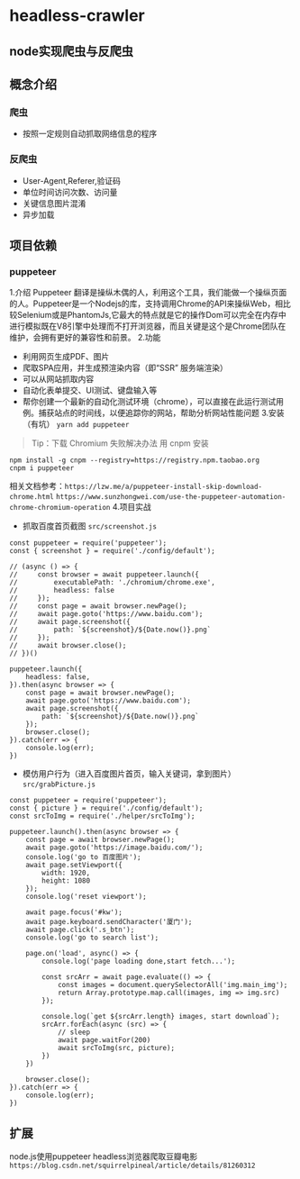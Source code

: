 # headless-crawler

## node实现爬虫与反爬虫

## 概念介绍

### 爬虫

* 按照一定规则自动抓取网络信息的程序

### 反爬虫

* User-Agent,Referer,验证码
* 单位时间访问次数、访问量
* 关键信息图片混淆
* 异步加载

## 项目依赖

### puppeteer
1.介绍
Puppeteer  翻译是操纵木偶的人，利用这个工具，我们能做一个操纵页面的人。Puppeteer是一个Nodejs的库，支持调用Chrome的API来操纵Web，相比较Selenium或是PhantomJs,它最大的特点就是它的操作Dom可以完全在内存中进行模拟既在V8引擎中处理而不打开浏览器，而且关键是这个是Chrome团队在维护，会拥有更好的兼容性和前景。
2.功能
* 利用网页生成PDF、图片
* 爬取SPA应用，并生成预渲染内容（即“SSR” 服务端渲染）
* 可以从网站抓取内容
* 自动化表单提交、UI测试、键盘输入等
* 帮你创建一个最新的自动化测试环境（chrome），可以直接在此运行测试用例。捕获站点的时间线，以便追踪你的网站，帮助分析网站性能问题
3.安装（有坑）
`yarn add puppeteer`
> Tip：下载 Chromium 失败解决办法
用 cnpm 安装
```
npm install -g cnpm --registry=https://registry.npm.taobao.org
cnpm i puppeteer
```
相关文档参考：`https://lzw.me/a/puppeteer-install-skip-download-chrome.html`
`https://www.sunzhongwei.com/use-the-puppeteer-automation-chrome-chromium-operation`
4.项目实战
* 抓取百度首页截图
`src/screenshot.js`
```
const puppeteer = require('puppeteer');
const { screenshot } = require('./config/default');

// (async () => {
//     const browser = await puppeteer.launch({
//         executablePath: './chromium/chrome.exe',
//         headless: false
//     });
//     const page = await browser.newPage();
//     await page.goto('https://www.baidu.com');
//     await page.screenshot({
//         path: `${screenshot}/${Date.now()}.png`
//     });
//     await browser.close();
// })()

puppeteer.launch({
    headless: false,
}).then(async browser => {
    const page = await browser.newPage();
    await page.goto('https://www.baidu.com');
    await page.screenshot({
        path: `${screenshot}/${Date.now()}.png`
    });
    browser.close();
}).catch(err => {
    console.log(err);
})

```
* 模仿用户行为（进入百度图片首页，输入关键词，拿到图片）
`src/grabPicture.js`
```
const puppeteer = require('puppeteer');
const { picture } = require('./config/default');
const srcToImg = require('./helper/srcToImg'); 

puppeteer.launch().then(async browser => {
    const page = await browser.newPage();
    await page.goto('https://image.baidu.com/');
    console.log('go to 百度图片');
    await page.setViewport({
        width: 1920,
        height: 1080
    });
    console.log('reset viewport');

    await page.focus('#kw');
    await page.keyboard.sendCharacter('厦门');
    await page.click('.s_btn');
    console.log('go to search list');

    page.on('load', async() => {
        console.log('page loading done,start fetch...');

        const srcArr = await page.evaluate(() => {
            const images = document.querySelectorAll('img.main_img');
            return Array.prototype.map.call(images, img => img.src)
        });

        console.log(`get ${srcArr.length} images, start download`);
        srcArr.forEach(async (src) => {
            // sleep
            await page.waitFor(200)
            await srcToImg(src, picture);
        })
    })
    
    browser.close();
}).catch(err => {
    console.log(err);
})

```

## 扩展
node.js使用puppeteer headless浏览器爬取豆瓣电影
`https://blog.csdn.net/squirrelpineal/article/details/81260312`


